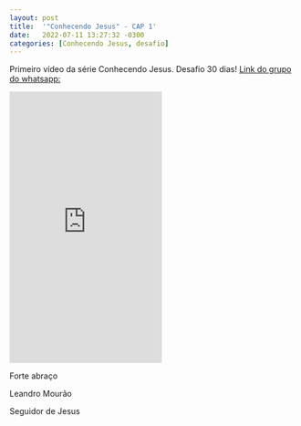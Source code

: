 ```yaml
---
layout: post
title:  '"Conhecendo Jesus" - CAP 1'
date:   2022-07-11 13:27:32 -0300
categories: [Conhecendo Jesus, desafio]
---
```


Primeiro vídeo da série Conhecendo Jesus.
Desafio 30 dias! [Link do grupo do whatsapp:](https://chat.whatsapp.com/Kf5ACD6Y3wuIc9jub22TM8)

<iframe src="https://www.facebook.com/plugins/video.php?height=476&href=https%3A%2F%2Fwww.facebook.com%2Fleandromouraosj%2Fvideos%2F1117194888866606%2F&show_text=false&width=267&t=0" width="267" height="476" style="border:none;overflow:hidden" scrolling="no" frameborder="0" allowfullscreen="true" allow="autoplay; clipboard-write; encrypted-media; picture-in-picture; web-share" allowFullScreen="true"></iframe>

Forte abraço


Leandro Mourão
<p>Seguidor de Jesus</p>
